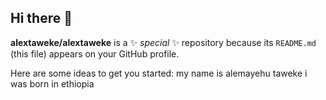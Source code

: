 ## Hi there 👋


**alextaweke/alextaweke** is a ✨ _special_ ✨ repository because its `README.md` (this file) appears on your GitHub profile.

Here are some ideas to get you started:
my name is alemayehu taweke i was born in ethiopia 
